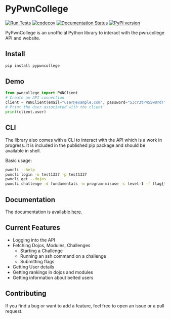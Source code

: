 # PyPwnCollege

[![Run Tests](https://github.com/zeeshan12340/pypwncollege/actions/workflows/tests.yml/badge.svg?branch=main)](https://github.com/zeeshan12340/pypwncollege/actions/workflows/tests.yml)
[![codecov](https://codecov.io/gh/zeeshan12340/pypwncollege/branch/main/graph/badge.svg)](https://codecov.io/gh/zeeshan12340/pypwncollege)
[![Documentation Status](https://readthedocs.org/projects/pypwncollege/badge/?version=latest)](https://pypwncollege.readthedocs.io/en/latest/?badge=latest)
[![PyPI version](https://badge.fury.io/py/PyPwnCollege.svg)](https://badge.fury.io/py/PyPwnCollege)

PyPwnCollege is an unofficial Python library to interact with the pwn.college API and website.

## Install

```bash
pip install pypwncollege
```

## Demo

```py
from pwncollege import PWNClient
# Create an API connection
client = PWNClient(email="user@example.com", password="S3cr3tP455w0rd!")
# Print the User associated with the client
print(client.user)
```

## CLI

The library also comes with a CLI to interact with the API which is a work in progress. It is included in the published pip package and should be available in shell.

Basic usage:

```bash
pwncli --help
pwncli login -u test1337 -p test1337
pwncli get --dojos
pwncli challenge -d fundamentals -m program-misuse -c level-1 -f flag{test}
```

## Documentation

The documentation is available [here](https://pypwncollege.readthedocs.io/en/latest/).

## Current Features

- Logging into the API
- Fetching Dojos, Modules, Challenges
  - Starting a Challenge
  - Running an ssh command on a challenge
  - Submitting flags
- Getting User details
- Getting rankings in dojos and modules
- Getting information about belted users

## Contributing

If you find a bug or want to add a feature, feel free to open an issue or a pull request.
